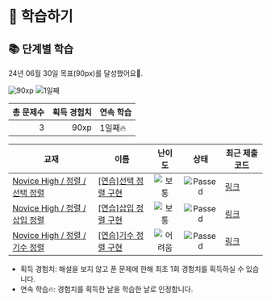 # 📖 학습하기

## 📚 단계별 학습
24년 06월 30일 목표(90px)를 달성했어요🥳.

![90xp](https://img.shields.io/badge/EXP-90xp-%235cb85c.svg?for-the-badge)
![1일째](https://img.shields.io/badge/연속학습-1일째-%23E34F26.svg?for-the-badge)

|총 문제수|획득 경험치|연속 학습|
|---:|---:|---|
3|90xp|1일째🔥|

|교재|이름|난이도|상태|최근 제출 코드|
|---|---|:---:|:---:|---|
|[Novice High / 정렬 / 선택 정렬](https://www.codetree.ai/missions?missionId=6)|[[연습]선택 정렬 구현](https://www.codetree.ai/missions/6/problems/implement-selection-sort)|![보통][medium]|![Passed][passed]|[링크](https://github.com/coliny123/codetree-TILs/blob/main/240630/%EC%84%A0%ED%83%9D%20%EC%A0%95%EB%A0%AC%20%EA%B5%AC%ED%98%84/implement-selection-sort.java)|
|[Novice High / 정렬 / 삽입 정렬](https://www.codetree.ai/missions?missionId=6)|[[연습]삽입 정렬 구현](https://www.codetree.ai/missions/6/problems/implement-insertion-sort)|![보통][medium]|![Passed][passed]|[링크](https://github.com/coliny123/codetree-TILs/blob/main/240630/%EC%82%BD%EC%9E%85%20%EC%A0%95%EB%A0%AC%20%EA%B5%AC%ED%98%84/implement-insertion-sort.java)|
|[Novice High / 정렬 / 기수 정렬](https://www.codetree.ai/missions?missionId=6)|[[연습]기수 정렬 구현](https://www.codetree.ai/missions/6/problems/implement-radix-sort)|![어려움][hard]|![Passed][passed]|[링크](https://github.com/coliny123/codetree-TILs/blob/main/240630/%EA%B8%B0%EC%88%98%20%EC%A0%95%EB%A0%AC%20%EA%B5%AC%ED%98%84/implement-radix-sort.java)|


* 획득 경험치: 해설을 보지 않고 푼 문제에 한해 최초 1회 경험치를 획득하실 수 있습니다.
* 연속 학습🔥: 경험치를 획득한 날을 학습한 날로 인정합니다.










[b5]: https://img.shields.io/badge/Bronze_5-%235D3E31.svg
[b4]: https://img.shields.io/badge/Bronze_4-%235D3E31.svg
[b3]: https://img.shields.io/badge/Bronze_3-%235D3E31.svg
[b2]: https://img.shields.io/badge/Bronze_2-%235D3E31.svg
[b1]: https://img.shields.io/badge/Bronze_1-%235D3E31.svg
[s5]: https://img.shields.io/badge/Silver_5-%23394960.svg
[s4]: https://img.shields.io/badge/Silver_4-%23394960.svg
[s3]: https://img.shields.io/badge/Silver_3-%23394960.svg
[s2]: https://img.shields.io/badge/Silver_2-%23394960.svg
[s1]: https://img.shields.io/badge/Silver_1-%23394960.svg
[g5]: https://img.shields.io/badge/Gold_5-%23FFC433.svg
[g4]: https://img.shields.io/badge/Gold_4-%23FFC433.svg
[g3]: https://img.shields.io/badge/Gold_3-%23FFC433.svg
[g2]: https://img.shields.io/badge/Gold_2-%23FFC433.svg
[g1]: https://img.shields.io/badge/Gold_1-%23FFC433.svg
[p5]: https://img.shields.io/badge/Platinum_5-%2376DDD8.svg
[p4]: https://img.shields.io/badge/Platinum_4-%2376DDD8.svg
[p3]: https://img.shields.io/badge/Platinum_3-%2376DDD8.svg
[p2]: https://img.shields.io/badge/Platinum_2-%2376DDD8.svg
[p1]: https://img.shields.io/badge/Platinum_1-%2376DDD8.svg
[passed]: https://img.shields.io/badge/Passed-%23009D27.svg
[failed]: https://img.shields.io/badge/Failed-%23D24D57.svg
[easy]: https://img.shields.io/badge/쉬움-%235cb85c.svg?for-the-badge
[medium]: https://img.shields.io/badge/보통-%23FFC433.svg?for-the-badge
[hard]: https://img.shields.io/badge/어려움-%23D24D57.svg?for-the-badge